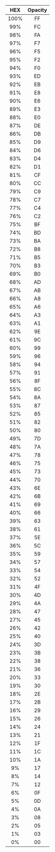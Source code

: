 | HEX | Opacity |
| :---: | :---: |
| 100% |   FF  |
| 99%  |   FC  |
| 98%  |   FA  |
| 97%  |   F7  |
| 96%  |   F5  |
| 95%  |   F2  |
| 94%  |   F0  |
| 93%  |   ED  |
| 92%  |   EB  |
| 91%  |   E8  |
| 90%  |   E6  |
| 89%  |   E3  |
| 88%  |   E0  |
| 87%  |   DE  |
| 86%  |   DB  |
| 85%  |   D9  |
| 84%  |   D6  |
| 83%  |   D4  |
| 82%  |   D1  |
| 81%  |   CF  |
| 80%  |   CC  |
| 79%  |   C9  |
| 78%  |   C7  |
| 77%  |   C4  |
| 76%  |   C2  |
| 75%  |   BF  |
| 74%  |   BD  |
| 73%  |   BA  |
| 72%  |   B8  |
| 71%  |   B5  |
| 70%  |   B3  |
| 69%  |   B0  |
| 68%  |   AD  |
| 67%  |   AB  |
| 66%  |   A8  |
| 65%  |   A6  |
| 64%  |   A3  |
| 63%  |   A1  |
| 62%  |   9E  |
| 61%  |   9C  |
| 60%  |   99  |
| 59%  |   96  |
| 58%  |   94  |
| 57%  |   91  |
| 56%  |   8F  |
| 55%  |   8C  |
| 54%  |   8A  |
| 53%  |   87  |
| 52%  |   85  |
| 51%  |   82  |
| 50%  |   80  |
| 49%  |   7D  |
| 48%  |   7A  |
| 47%  |   78  |
| 46%  |   75  |
| 45%  |   73  |
| 44%  |   70  |
| 43%  |   6E  |
| 42%  |   6B  |
| 41%  |   69  |
| 40%  |   66  |
| 39%  |   63  |
| 38%  |   61  |
| 37%  |   5E  |
| 36%  |   5C  |
| 35%  |   59  |
| 34%  |   57  |
| 33%  |   54  |
| 32%  |   52  |
| 31%  |   4F  |
| 30%  |   4D  |
| 29%  |   4A  |
| 28%  |   47  |
| 27%  |   45  |
| 26%  |   42  |
| 25%  |   40  |
| 24%  |   3D  |
| 23%  |   3B  |
| 22%  |   38  |
| 21%  |   36  |
| 20%  |   33  |
| 19%  |   30  |
| 18%  |   2E  |
| 17%  |   2B  |
| 16%  |   29  |
| 15%  |   26  |
| 14%  |   24  |
| 13%  |   21  |
| 12%  |   1F  |
| 11%  |   1C  |
| 10%  |   1A  |
| 9%   |   17  |
| 8%   |   14  |
| 7%   |   12  |
| 6%   |   0F  |
| 5%   |   0D  |
| 4%   |   0A  |
| 3%   |   08  |
| 2%   |   05  |
| 1%   |   03  |
| 0%   |   00  |

